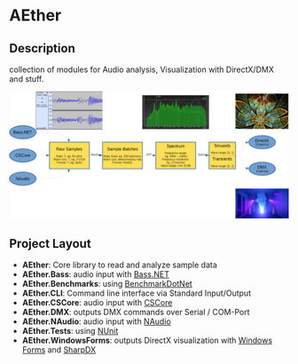 # AEther

## Description

collection of modules for Audio analysis, Visualization with DirectX/DMX and stuff.

![](doc/flowchart.png)

## Project Layout

- **AEther**: Core library to read and analyze sample data
- **AEther.Bass**: audio input with [Bass.NET](http://www.bass.radio42.com/)
- **AEther.Benchmarks**: using [BenchmarkDotNet](https://benchmarkdotnet.org/)
- **AEther.CLI**: Command line interface via Standard Input/Output
- **AEther.CSCore**: audio input with [CSCore](https://github.com/filoe/cscore)
- **AEther.DMX**: outputs DMX commands over Serial / COM-Port
- **AEther.NAudio**: audio input with [NAudio](https://github.com/naudio/NAudio)
- **AEther.Tests**: using [NUnit](https://nunit.org/)
- **AEther.WindowsForms**: outputs DirectX visualization with [Windows Forms](https://github.com/dotnet/winforms) and [SharpDX](http://sharpdx.org/)
